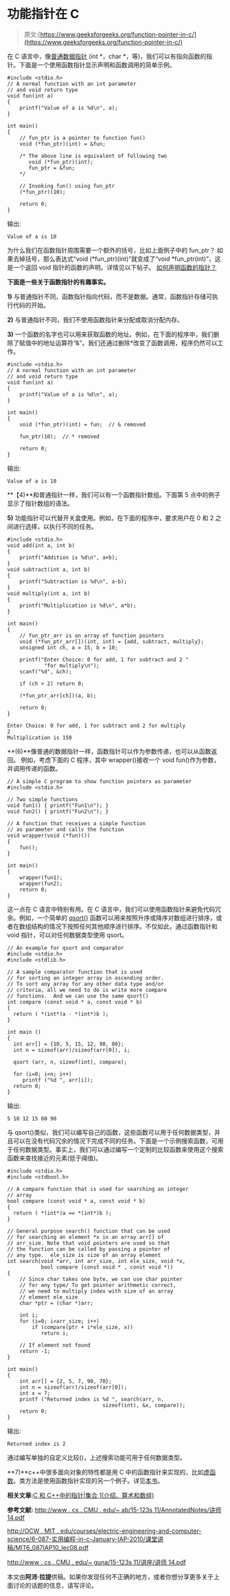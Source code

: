 # 功能指针在 C

> 原文:[https://www.geeksforgeeks.org/function-pointer-in-c/](https://www.geeksforgeeks.org/function-pointer-in-c/)

在 C 语言中，像[普通数据指针](https://www.geeksforgeeks.org/pointers-in-c-and-c-set-1-introduction-arithmetic-and-array/) (int *，char *，等)，我们可以有指向函数的指针。下面是一个使用函数指针显示声明和函数调用的简单示例。

```
#include <stdio.h>
// A normal function with an int parameter
// and void return type
void fun(int a)
{
    printf("Value of a is %d\n", a);
}

int main()
{
    // fun_ptr is a pointer to function fun() 
    void (*fun_ptr)(int) = &fun;

    /* The above line is equivalent of following two
       void (*fun_ptr)(int);
       fun_ptr = &fun; 
    */

    // Invoking fun() using fun_ptr
    (*fun_ptr)(10);

    return 0;
}
```

输出:

```
Value of a is 10
```

为什么我们在函数指针周围需要一个额外的括号，比如上面例子中的 fun_ptr？
如果去掉括号，那么表达式“void (*fun_ptr)(int)”就变成了“void *fun_ptr(int)”，这是一个返回 void 指针的函数的声明。详情见以下帖子。
[如何声明函数的指针？](https://www.geeksforgeeks.org/how-to-declare-a-pointer-to-a-function/)

**下面是一些关于函数指针的有趣事实。**

**1)** 与普通指针不同，函数指针指向代码，而不是数据。通常，函数指针存储可执行代码的开始。

**2)** 与普通指针不同，我们不使用函数指针来分配或取消分配内存。

**3)** 一个函数的名字也可以用来获取函数的地址。例如，在下面的程序中，我们删除了赋值中的地址运算符“&”。我们还通过删除*改变了函数调用，程序仍然可以工作。

```
#include <stdio.h>
// A normal function with an int parameter
// and void return type
void fun(int a)
{
    printf("Value of a is %d\n", a);
}

int main()
{ 
    void (*fun_ptr)(int) = fun;  // & removed

    fun_ptr(10);  // * removed

    return 0;
}
```

输出:

```
Value of a is 10
```

**【4)**和普通指针一样，我们可以有一个函数指针数组。下面第 5 点中的例子显示了指针数组的语法。

**5)** 功能指针可以代替开关盒使用。例如，在下面的程序中，要求用户在 0 和 2 之间进行选择，以执行不同的任务。

```
#include <stdio.h>
void add(int a, int b)
{
    printf("Addition is %d\n", a+b);
}
void subtract(int a, int b)
{
    printf("Subtraction is %d\n", a-b);
}
void multiply(int a, int b)
{
    printf("Multiplication is %d\n", a*b);
}

int main()
{
    // fun_ptr_arr is an array of function pointers
    void (*fun_ptr_arr[])(int, int) = {add, subtract, multiply};
    unsigned int ch, a = 15, b = 10;

    printf("Enter Choice: 0 for add, 1 for subtract and 2 "
            "for multiply\n");
    scanf("%d", &ch);

    if (ch > 2) return 0;

    (*fun_ptr_arr[ch])(a, b);

    return 0;
}
```

```
Enter Choice: 0 for add, 1 for subtract and 2 for multiply
2
Multiplication is 150 
```

**(6)**像普通的数据指针一样，函数指针可以作为参数传递，也可以从函数返回。
例如，考虑下面的 C 程序，其中 wrapper()接收一个 void fun()作为参数，并调用传递的函数。

```
// A simple C program to show function pointers as parameter
#include <stdio.h>

// Two simple functions
void fun1() { printf("Fun1\n"); }
void fun2() { printf("Fun2\n"); }

// A function that receives a simple function
// as parameter and calls the function
void wrapper(void (*fun)())
{
    fun();
}

int main()
{
    wrapper(fun1);
    wrapper(fun2);
    return 0;
}
```

这一点在 C 语言中特别有用。在 C 语言中，我们可以使用函数指针来避免代码冗余。例如，一个简单的 [qsort()](http://www.cplusplus.com/reference/cstdlib/qsort/) 函数可以用来按照升序或降序对数组进行排序，或者在数组结构的情况下按照任何其他顺序进行排序。不仅如此，通过函数指针和 void 指针，可以对任何数据类型使用 qsort。

```
// An example for qsort and comparator
#include <stdio.h>
#include <stdlib.h>

// A sample comparator function that is used
// for sorting an integer array in ascending order.
// To sort any array for any other data type and/or
// criteria, all we need to do is write more compare
// functions.  And we can use the same qsort()
int compare (const void * a, const void * b)
{
  return ( *(int*)a - *(int*)b );
}

int main ()
{
  int arr[] = {10, 5, 15, 12, 90, 80};
  int n = sizeof(arr)/sizeof(arr[0]), i;

  qsort (arr, n, sizeof(int), compare);

  for (i=0; i<n; i++)
     printf ("%d ", arr[i]);
  return 0;
}
```

输出:

```
5 10 12 15 80 90
```

与 qsort()类似，我们可以编写自己的函数，这些函数可以用于任何数据类型，并且可以在没有代码冗余的情况下完成不同的任务。下面是一个示例搜索函数，可用于任何数据类型。事实上，我们可以通过编写一个定制的比较函数来使用这个搜索函数来查找接近的元素(低于阈值)。

```
#include <stdio.h>
#include <stdbool.h>

// A compare function that is used for searching an integer
// array
bool compare (const void * a, const void * b)
{
  return ( *(int*)a == *(int*)b );
}

// General purpose search() function that can be used
// for searching an element *x in an array arr[] of
// arr_size. Note that void pointers are used so that
// the function can be called by passing a pointer of
// any type.  ele_size is size of an array element
int search(void *arr, int arr_size, int ele_size, void *x,
           bool compare (const void * , const void *))
{
    // Since char takes one byte, we can use char pointer
    // for any type/ To get pointer arithmetic correct,
    // we need to multiply index with size of an array
    // element ele_size
    char *ptr = (char *)arr;

    int i;
    for (i=0; i<arr_size; i++)
        if (compare(ptr + i*ele_size, x))
           return i;

    // If element not found
    return -1;
}

int main()
{
    int arr[] = {2, 5, 7, 90, 70};
    int n = sizeof(arr)/sizeof(arr[0]);
    int x = 7;
    printf ("Returned index is %d ", search(arr, n,
                               sizeof(int), &x, compare));
    return 0;
}
```

输出:

```
Returned index is 2
```

通过编写单独的自定义比较()，上述搜索功能可用于任何数据类型。

**7)**c++中很多面向对象的特性都是用 C 中的函数指针来实现的，比如[虚函数](https://www.geeksforgeeks.org/virtual-functions-and-runtime-polymorphism-in-c-set-1-introduction/)。类方法是使用函数指针实现的另一个例子。详见[本书](http://www.cs.rit.edu/~ats/books/ooc.pdf)。

**相关文章:**[C 和 C++中的指针|集合 1(介绍、算术和数组)](https://www.geeksforgeeks.org/pointers-in-c-and-c-set-1-introduction-arithmetic-and-array/)

**参考文献:**
[http://www . cs . CMU . edu/~ ab/15-123s 11/AnnotatedNotes/讲师 14.pdf](http://www.cs.cmu.edu/~ab/15-123S11/AnnotatedNotes/Lecture14.pdf)

[http://OCW . MIT . edu/courses/electric-engineering-and-computer-science/6-087-实用编程-in-c-January-IAP-2010/课堂讲稿/MIT6_087IAP10_lec08.pdf](http://ocw.mit.edu/courses/electrical-engineering-and-computer-science/6-087-practical-programming-in-c-january-iap-2010/lecture-notes/MIT6_087IAP10_lec08.pdf)

[http://www . cs . CMU . edu/~ guna/15-123s 11/讲座/讲师 14.pdf](http://www.cs.cmu.edu/~guna/15-123S11/Lectures/Lecture14.pdf)

本文由**阿沛·拉提**供稿。如果你发现任何不正确的地方，或者你想分享更多关于上面讨论的话题的信息，请写评论。